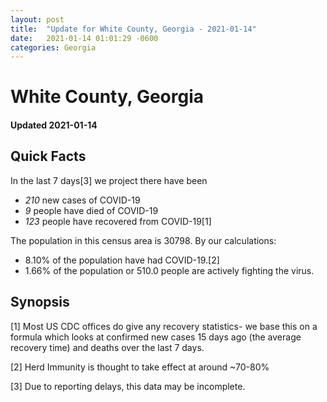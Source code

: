 ```yaml
---
layout: post
title:  "Update for White County, Georgia - 2021-01-14"
date:   2021-01-14 01:01:29 -0600
categories: Georgia
---
```


# White County, Georgia
#### Updated 2021-01-14

## Quick Facts

In the last 7 days[3] we project there have been
- *210* new cases of COVID-19
- *9* people have died of COVID-19
- *123* people have recovered from COVID-19[1]

The population in this census area is 30798. By our calculations:
- 8.10% of the population have had COVID-19.[2]
- 1.66% of the population or 510.0 people are actively fighting the virus.

## Synopsis




[1] Most US CDC offices do give any recovery statistics- we base this on a formula which looks at confirmed new cases
15 days ago (the average recovery time) and deaths over the last 7 days.

[2] Herd Immunity is thought to take effect at around ~70-80%

[3] Due to reporting delays, this data may be incomplete.
 
    